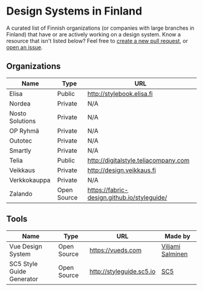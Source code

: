 # Design Systems in Finland

A curated list of Finnish organizations (or companies with large branches in Finland) that have or are actively working on a design system. Know a resource that isn't listed below? Feel free to [create a new pull request](https://github.com/viljamis/design-systems-in-finland/compare), or [open an issue](https://github.com/viljamis/design-systems-in-finland/issues/new).

## Organizations

| Name | Type | URL |
| --- | --- | --- |
| Elisa | Public | http://stylebook.elisa.fi |
| Nordea | Private | N/A |
| Nosto Solutions | Private | N/A |
| OP Ryhmä | Private | N/A |
| Outotec | Private | N/A |
| Smartly | Private | N/A |
| Telia | Public | http://digitalstyle.teliacompany.com |
| Veikkaus | Private | http://design.veikkaus.fi |
| Verkkokauppa | Private | N/A |
| Zalando | Open Source | https://fabric-design.github.io/styleguide/ |

## Tools

| Name | Type | URL | Made by |
| --- | --- | --- | --- |
| Vue Design System | Open Source | https://vueds.com | [Viljami Salminen](https://viljamis.com) |
| SC5 Style Guide Generator | Open Source | http://styleguide.sc5.io | [SC5](https://sc5.io)
 
